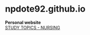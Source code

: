 # npdote92.github.io
**Personal website**  
[STUDY TOPICS - NURSING](https://npdote92.github.io/](https://npdote92.github.io/study-topics/))
